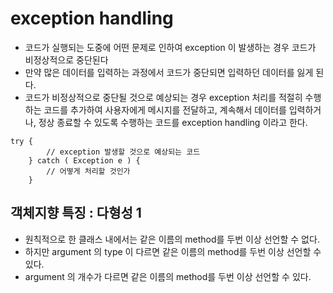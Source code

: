 # exception handling
* 코드가 실행되는 도중에 어떤 문제로 인하여 exception 이 발생하는 경우 코드가 비정상적으로 중단된다
* 만약 많은 데이터를 입력하는 과정에서 코드가 중단되면 입력하던 데이터를 잃게 된다.
* 코드가 비정상적으로 중단될 것으로 예상되는 경우 exception 처리를 적절히 수행하는 코드를 추가하여 사용자에게 메시지를 전달하고, 계속해서 데이터를 입력하거나, 정상 종료할 수 있도록 수행하는 코드를 exception handling 이라고 한다.

```
try {
		// exception 발생할 것으로 예상되는 코드
	} catch ( Exception e ) {
		// 어떻게 처리할 것인가
	} 
```

## 객체지향 특징 : 다형성 1
* 원칙적으로 한 클래스 내에서는 같은 이름의 method를 두번 이상 선언할 수 없다. 
* 하지만 argument 의 type 이 다르면 같은 이름의 method를 두번 이상 선언할 수 있다.
* argument 의 개수가 다르면 같은 이름의 method를 두번 이상 선언할 수 있다.
